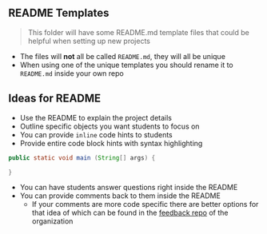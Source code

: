 ## README Templates
> This folder will have some README.md template files that could be helpful when setting up new projects

- The files will **not** all be called `README.md`, they will all be unique
- When using one of the unique templates you should rename it to `README.md` inside your own repo

## Ideas for README
- Use the README to explain the project details
- Outline specific objects you want students to focus on
- You can provide `inline` code hints to students
- Provide entire code block hints with syntax highlighting
```Java
public static void main (String[] args) {

}
```
- You can have students answer questions right inside the README
- You can provide comments back to them inside the README
    - If your comments are more code specific there are better options for that idea of which can be found in the [feedback repo](https://github.com/csa-teachers-help/feedback-ideas) of the organization 